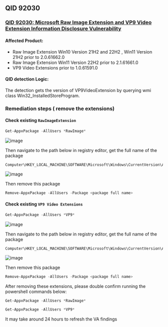 ## QID 92030

### [QID 92030: Microsoft Raw Image Extension and VP9 Video Extension Information Disclosure Vulnerability](https://cve.report/qid/92030)

#### Affected Product:
* Raw Image Extension Win10 Version 21H2 and 22H2 , Win11 Version 21H2 prior to 2.0.61662.0
* Raw Image Extension Win11 Version 22H2 prior to 2.1.61661.0
* VP9 Video Extensions prior to 1.0.61591.0

#### QID detection Logic:
The detection gets the version of VP9VideoExtension by querying wmi class Win32_InstalledStoreProgram.

### Remediation steps ( remove the extensions)

#### Check existing `RawImageExtension`
```powershell
Get-AppxPackage -AllUsers *RawImage*
```
![image](https://github.com/guguji666666/Qualys-VA-Remediation/assets/96930989/656ff5c9-bbf1-4fe3-a59b-f9ce9ada4b0d)

Then navigate to the path below in registry editor, get the full name of the package
```
Computer\HKEY_LOCAL_MACHINE\SOFTWARE\Microsoft\Windows\CurrentVersion\Appx\AppxAllUserStore\Applications
```
![image](https://github.com/guguji666666/Qualys-VA-Remediation/assets/96930989/87f66bdf-7018-47e0-8a2a-76d2f32ffcaf)

Then remove this package
```powershell
Remove-AppxPackage -AllUsers -Package <package full name>
```


#### Check existing `VP9 Video Extensions`
```powershell
Get-AppxPackage -AllUsers *VP9*
```
![image](https://github.com/guguji666666/Qualys-VA-Remediation/assets/96930989/2c3f8f6d-0e89-498b-9d2f-c06d40ba1912)

Then navigate to the path below in registry editor, get the full name of the package
```
Computer\HKEY_LOCAL_MACHINE\SOFTWARE\Microsoft\Windows\CurrentVersion\Appx\AppxAllUserStore\Applications
```
![image](https://github.com/guguji666666/Qualys-VA-Remediation/assets/96930989/787a4177-fcd0-4693-bbf6-a8685cd67c4b)

Then remove this package
```powershell
Remove-AppxPackage -AllUsers -Package <package full name>
```

After removing these extensions, please double confirm running the powershell commands below:
```powershell
Get-AppxPackage -AllUsers *RawImage*
```
```powershell
Get-AppxPackage -AllUsers *VP9*
```

It may take around 24 hours to refresh the VA findings




